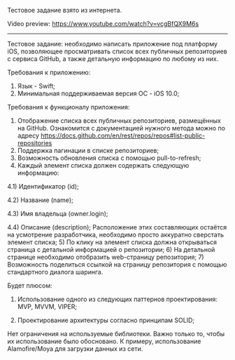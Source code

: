Тестовое задание взято из интернета.

Video preview:
https://www.youtube.com/watch?v=vcgBfQX9M6s
_________________________________________________
 
 Тестовое задание: необходимо написать приложение под платформу iOS,
 позволяющее просматривать список всех публичных репозиториев с сервиса GitHub,
 а также детальную информацию по любому из них.

 Требования к приложению:
 1) Язык - Swift;
 2) Минимальная поддерживаемая версия ОС - iOS 10.0;

 Требования к функционалу приложения:
 1) Отображение списка всех публичных репозиториев, размещённых на GitHub.
 Ознакомится с документацией нужного метода можно по адресу
 https://docs.github.com/en/rest/repos/repos#list-public-repositories
 2) Поддержка пагинации в списке репозиториев;
 3) Возможность обновления списка с помощью pull-to-refresh;
 4) Каждый элемент списка должен содержать следующую информацию:

 4.1) Идентификатор (id);

 4.2) Название (name);

 4.3) Имя владельца (owner.login);

 4.4) Описание (description);
 Расположение этих составляющих остаётся на усмотрение разработчика,
 необходимо просто аккуратно сверстать элемент списка;
 5) По клику на элемент списка должна открываться страница с детальной
 информацией о репозитории;
 6) На детальной странице необходимо отобразить web-страницу репозитория;
 7) Возможность поделиться ссылкой на страницу репозитория с помощью
 стандартного диалога шаринга.

 Будет плюсом:

 1) Использование одного из следующих паттернов проектирования: MVP, MVVM,
 VIPER;

 2) Проектирование архитектуры согласно принципам SOLID;

 Нет ограничения на используемые библиотеки. Важно только то, чтобы их
 использование было обосновано. К примеру, использование Alamofire/Moya для
 загрузки данных из сети.
